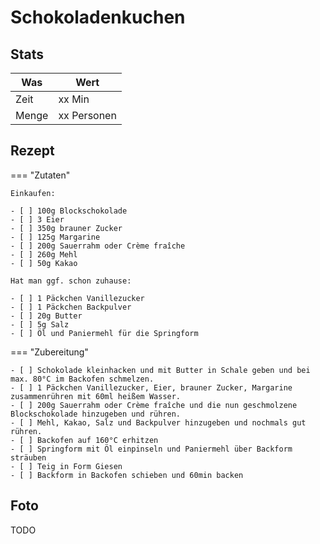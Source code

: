 # Schokoladenkuchen

## Stats

| Was   | Wert        |
|-------|-------------|
| Zeit  | xx Min      |
| Menge | xx Personen |

## Rezept

=== "Zutaten"

    Einkaufen:

    - [ ] 100g Blockschokolade
    - [ ] 3 Eier
    - [ ] 350g brauner Zucker
    - [ ] 125g Margarine
    - [ ] 200g Sauerrahm oder Crème fraîche
    - [ ] 260g Mehl
    - [ ] 50g Kakao    

    Hat man ggf. schon zuhause:

    - [ ] 1 Päckchen Vanillezucker
    - [ ] 1 Päckchen Backpulver
    - [ ] 20g Butter
    - [ ] 5g Salz
    - [ ] Öl und Paniermehl für die Springform

=== "Zubereitung"

    - [ ] Schokolade kleinhacken und mit Butter in Schale geben und bei max. 80°C im Backofen schmelzen.
    - [ ] 1 Päckchen Vanillezucker, Eier, brauner Zucker, Margarine zusammenrühren mit 60ml heißem Wasser.
    - [ ] 200g Sauerrahm oder Crème fraîche und die nun geschmolzene Blockschokolade hinzugeben und rühren.
    - [ ] Mehl, Kakao, Salz und Backpulver hinzugeben und nochmals gut rühren.
    - [ ] Backofen auf 160°C erhitzen
    - [ ] Springform mit Öl einpinseln und Paniermehl über Backform sträuben
    - [ ] Teig in Form Giesen
    - [ ] Backform in Backofen schieben und 60min backen

## Foto

TODO
